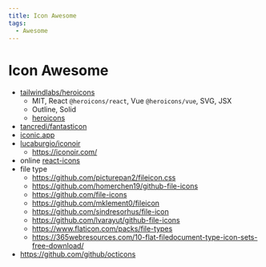 ```yaml
---
title: Icon Awesome
tags:
  - Awesome
---
```


# Icon Awesome

- [tailwindlabs/heroicons](https://github.com/tailwindlabs/heroicons)
  - MIT, React `@heroicons/react`, Vue `@heroicons/vue`, SVG, JSX
  - Outline, Solid
  - [heroicons](https://heroicons.com)
- [tancredi/fantasticon](https://github.com/tancredi/fantasticon)
- [iconic.app](https://iconic.app/)
- [lucaburgio/iconoir](https://github.com/lucaburgio/iconoir)
  - https://iconoir.com/
- online [react-icons](http://react-icons.github.io/react-icons)
- file type
  - https://github.com/picturepan2/fileicon.css
  - https://github.com/homerchen19/github-file-icons
  - https://github.com/file-icons
  - https://github.com/mklement0/fileicon
  - https://github.com/sindresorhus/file-icon
  - https://github.com/lvarayut/github-file-icons
  - https://www.flaticon.com/packs/file-types
  - https://365webresources.com/10-flat-filedocument-type-icon-sets-free-download/
-  https://github.com/github/octicons
